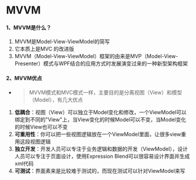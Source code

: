 # MVVM
#### 1、MVVM是什么？
1. MVVM是Model-View-ViewModel的简写
2. 它本质上是MVC 的改进版
3. MVVM（Model-View-ViewModel）框架的由来是MVP（Model-View-Presenter）模式与WPF结合的应用方式时发展演变过来的一种新型架构框架
#### 2、MVVM优点

- > MVVM模式和MVC模式一样，主要目的是分离视图（View）和模型（Model），有几大优点

1. **低耦合**：视图（View）可以独立于Model变化和修改，一个ViewModel可以绑定到不同的"View"上，当View变化的时候Model可以不变，当Model变化的时候View也可以不变
2. **可重用性**：你可以把一些视图逻辑放在一个ViewModel里面，让很多view重用这段视图逻辑
3. **独立开发**：开发人员可以专注于业务逻辑和数据的开发（ViewModel），设计人员可以专注于页面设计，使用Expression Blend可以很容易设计界面并生成xml代码
4. **可测试**：界面素来是比较难于测试的，而现在测试可以针对ViewModel来写